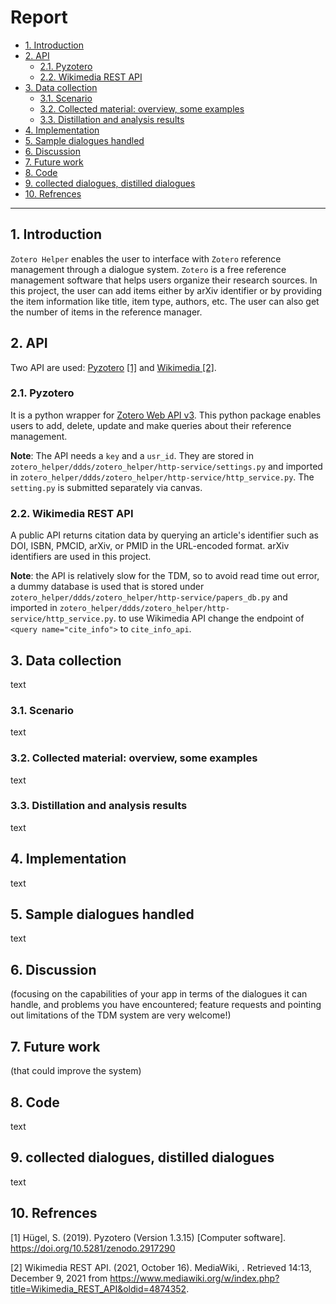 # Report

- [1. Introduction](#1-introduction)
- [2. API](#2-api)
  - [2.1. Pyzotero](#21-pyzotero)
  - [2.2. Wikimedia REST API](#22-wikimedia-rest-api)
- [3. Data collection](#3-data-collection)
  - [3.1. Scenario](#31-scenario)
  - [3.2. Collected material: overview, some examples](#32-collected-material-overview-some-examples)
  - [3.3. Distillation and analysis results](#33-distillation-and-analysis-results)
- [4. Implementation](#4-implementation)
- [5. Sample dialogues handled](#5-sample-dialogues-handled)
- [6. Discussion](#6-discussion)
- [7. Future work](#7-future-work)
- [8. Code](#8-code)
- [9. collected dialogues, distilled dialogues](#9-collected-dialogues-distilled-dialogues)
- [10. Refrences](#10-refrences)

---

## 1. Introduction

`Zotero Helper` enables the user to interface with `Zotero` reference management
through a dialogue system. `Zotero` is a free reference management software that
helps users organize their research sources. In this project, the user can add
items either by arXiv identifier or by providing the item information like
title, item type, authors, etc. The user can also get the number of items in
the reference manager.

## 2. API

Two API are used:
[Pyzotero](https://github.com/urschrei/pyzotero/tree/v1.4.26#readme) [[1]](#1)
and [Wikimedia
](https://en.wikipedia.org/api/rest_v1/#/Citation/getCitation) [[2]](#2).

### 2.1. Pyzotero

It is a python wrapper for [Zotero Web API
v3](https://pyzotero.readthedocs.io/en/latest/#). This python package enables
users to add, delete, update and make queries about their reference management.

**Note**: The API needs a `key` and a `usr_id`. They are stored in
`zotero_helper/ddds/zotero_helper/http-service/settings.py` and imported in
`zotero_helper/ddds/zotero_helper/http-service/http_service.py`. The
`setting.py` is submitted separately via canvas.

### 2.2. Wikimedia REST API

A public API returns citation data by querying an article's identifier such as
DOI, ISBN, PMCID, arXiv, or PMID in the URL-encoded format. arXiv identifiers
are used in this project.

**Note**: the API is relatively slow for the TDM, so to avoid read time out
error, a dummy database is used that is stored under
`zotero_helper/ddds/zotero_helper/http-service/papers_db.py` and imported in
`zotero_helper/ddds/zotero_helper/http-service/http_service.py`. to use
Wikimedia API change the endpoint of `<query name="cite_info">` to
`cite_info_api`.

## 3. Data collection

text

### 3.1. Scenario

text

### 3.2. Collected material: overview, some examples

text

### 3.3. Distillation and analysis results

text

## 4. Implementation

text

## 5. Sample dialogues handled

text

## 6. Discussion

(focusing on the capabilities of your app in terms of the dialogues it can handle, and problems you have encountered; feature requests and pointing out limitations of the TDM system are very welcome!)

## 7. Future work

(that could improve the system)

## 8. Code

text

## 9. collected dialogues, distilled dialogues

text

## 10. Refrences

<a id="1">[1]</a>
Hügel, S. (2019). Pyzotero (Version 1.3.15) [Computer software].
https://doi.org/10.5281/zenodo.2917290

<a id="2">[2]</a>
Wikimedia REST API. (2021, October 16). MediaWiki, . Retrieved 14:13, December 9, 2021 from https://www.mediawiki.org/w/index.php?title=Wikimedia_REST_API&oldid=4874352.